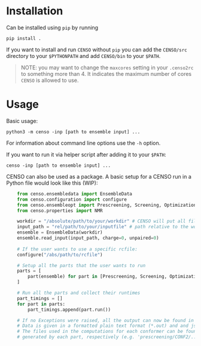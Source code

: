 # Installation
Can be installed using `pip` by running

    pip install .

If you want to install and run `CENSO` without `pip` you can add the `CENSO/src` directory to your `$PYTHONPATH` and add `CENSO/bin` to your `$PATH`.
> NOTE: you may want to change the `maxcores` setting in your `.censo2rc` to something more than 4.
> It indicates the maximum number of cores `CENSO` is allowed to use.

# Usage
Basic usage: 

    python3 -m censo -inp [path to ensemble input] ...

For information about command line options use the `-h` option.

If you want to run it via helper script after adding it to your `$PATH`:

    censo -inp [path to ensemble input] ...

CENSO can also be used as a package. A basic setup for a CENSO run in a Python file would look like this (WIP):
```python
    from censo.ensembledata import EnsembleData
    from censo.configuration import configure
    from censo.ensembleopt import Prescreening, Screening, Optimization
    from censo.properties import NMR

    workdir = "/absolute/path/to/your/workdir" # CENSO will put all files in this directory
    input_path = "rel/path/to/your/inputfile" # path relative to the working directory
    ensemble = EnsembleData(workdir)
    ensemble.read_input(input_path, charge=0, unpaired=0)
    
    # If the user wants to use a specific rcfile:
    configure("/abs/path/to/rcfile")

    # Setup all the parts that the user wants to run
    parts = [
        part(ensemble) for part in [Prescreening, Screening, Optimization, NMR]
    ]

    # Run all the parts and collect their runtimes
    part_timings = []
    for part in parts:
        part_timings.append(part.run())

    # If no Exceptions were raised, all the output can now be found in 'workdir'
    # Data is given in a formatted plain text format (*.out) and and json format
    # The files used in the computations for each conformer can be found in the folders 
    # generated by each part, respectively (e.g. 'prescreening/CONF2/...')
```

